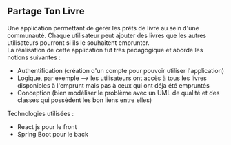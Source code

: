 ## Partage Ton Livre

Une application permettant de gérer les prêts de livre au sein d'une communauté.
Chaque utilisateur peut ajouter des livres que les autres utilisateurs pourront si ils le souhaitent emprunter.  
La réalisation de cette application fut très pédagogique et aborde les notions suivantes :  
  - Authentification (création d'un compte pour pouvoir utiliser l'application)
  - Logique, par exemple --> les utilisateurs ont accès à tous les livres disponibles à l'emprunt mais pas à ceux qui ont déja été empruntés
  - Conception (bien modéliser le problème avec un UML de qualité et des classes qui possèdent les bon liens entre elles)

Technologies utilisées :
  - React js pour le front
  - Spring Boot pour le back
